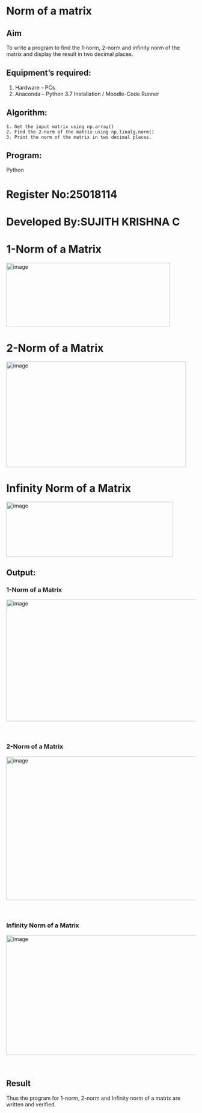 # Norm of a matrix
## Aim
To write a program to find the 1-norm, 2-norm and infinity norm of the matrix and display the result in two decimal places.
## Equipment’s required:
1.	Hardware – PCs
2.	Anaconda – Python 3.7 Installation / Moodle-Code Runner
## Algorithm:
	1. Get the input matrix using np.array()   
    2. Find the 2-norm of the matrix using np.linalg.norm()
	3. Print the norm of the matrix in two decimal places.
## Program:
Python
# Register No:25018114
# Developed By:SUJITH KRISHNA C
# 1-Norm of a Matrix
<img width="435" height="171" alt="image" src="https://github.com/user-attachments/assets/951e471e-9ab1-410b-99b9-8e9711cda6b7" />




# 2-Norm of a Matrix
<img width="478" height="281" alt="image" src="https://github.com/user-attachments/assets/2c3cd571-5c53-4bab-be57-364e77f51e88" />




# Infinity Norm of a Matrix
<img width="444" height="147" alt="image" src="https://github.com/user-attachments/assets/16e99827-2987-4dbd-b55e-7781797fed0b" />






## Output:
### 1-Norm of a Matrix
<img width="728" height="324" alt="image" src="https://github.com/user-attachments/assets/1dd5f52a-fc47-41d3-a11d-9dfd229568ab" />

<br>
<br>
<br>

### 2-Norm of a Matrix
<img width="723" height="382" alt="image" src="https://github.com/user-attachments/assets/8715081c-4db7-4588-8693-9e0458c3f7a4" />

<br>
<br>
<br>

### Infinity Norm of a Matrix
<img width="637" height="319" alt="image" src="https://github.com/user-attachments/assets/cc4d020c-325e-454d-ab64-c37402b5eb45" />

<br>
<br>
<br>

## Result
Thus the program for 1-norm, 2-norm and Infinity norm of a matrix are written and verified.
